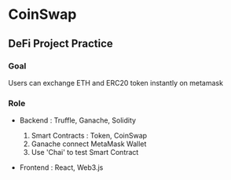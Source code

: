 # CoinSwap

## DeFi Project Practice

### Goal
Users can exchange ETH and ERC20 token instantly on metamask

### Role

- Backend : Truffle, Ganache, Solidity

  1. Smart Contracts : Token, CoinSwap
  2. Ganache connect MetaMask Wallet
  3. Use 'Chai' to test Smart Contract 

- Frontend : React, Web3.js
